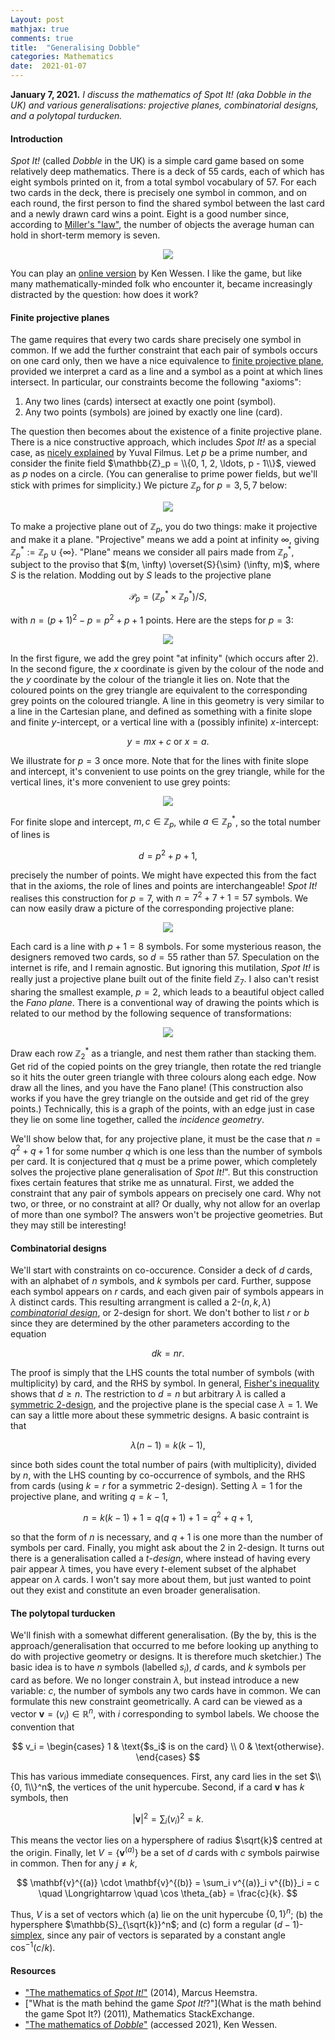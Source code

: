 ```yaml
---
Layout: post
mathjax: true
comments: true
title:  "Generalising Dobble"
categories: Mathematics
date:  2021-01-07
---
```


**January 7, 2021.** *I discuss the mathematics of Spot It! (aka
  Dobble in the UK) and various generalisations: projective planes,
  combinatorial designs, and a polytopal turducken.*

#### Introduction

*Spot It!* (called *Dobble* in the UK) is a simple card game
based on some relatively deep mathematics.
There is a deck of $55$ cards, each of which has eight symbols printed
on it, from a total symbol vocabulary of $57$.
For each two cards in the deck, there is precisely one symbol in
common, and on each round, the first person to find the shared symbol
between the last card and a newly drawn card wins a point.
Eight is a good number since, according to
[Miller's "law"](https://en.wikipedia.org/wiki/The_Magical_Number_Seven,_Plus_or_Minus_Two),
the number of objects the average human can hold in short-term memory
is seven.

<figure>
    <div style="text-align:center"><img src
    ="/images/posts/spotit1.jpg"/>
	</div>
	</figure>

You can play an
[online version](http://thewessens.net/ClassroomApps/Main/intersection.html)
by Ken Wessen.
I like the game, but like many mathematically-minded folk
who encounter it, became increasingly distracted by the question: how does it work?

#### Finite projective planes

The game requires that every two cards share precisely one symbol
in common.
If we add the further constraint that each pair of symbols occurs on
one card only, then we have a nice equivalence to
[finite projective plane](https://en.wikipedia.org/wiki/Projective_plane),
provided we interpret a card as a line and a symbol as a point at
which lines intersect. In particular, our constraints become the
following "axioms":

1. Any two lines (cards) intersect at exactly one point (symbol).
2. Any two points (symbols) are joined by exactly one line (card).

The question then becomes about the existence of a finite projective
plane.
There is a nice constructive approach, which includes
*Spot It!* as a special case, as
[nicely explained](https://math.stackexchange.com/questions/36798/what-is-the-math-behind-the-game-spot-it)
by Yuval Filmus.
Let $p$ be a prime number, and consider the finite field $\mathbb{Z}_p
= \\{0, 1, 2, \ldots, p - 1\\}$, viewed as $p$ nodes on a circle.
(You can generalise to prime power fields, but we'll stick with primes
for simplicity.)
We picture $\mathbb{Z}_p$ for $p = 3, 5, 7$ below:

<figure>
    <div style="text-align:center"><img src
    ="/images/posts/spotit2.png"/>
	</div>
	</figure>

To make a projective plane out of $\mathbb{Z}_p$, you do two things:
make it projective and make it a plane.
"Projective" means we add a point at infinity $\infty$,
giving $\mathbb{Z}_p^* := \mathbb{Z}_p \cup \{\infty\}$.
"Plane" means we consider all pairs made from $\mathbb{Z}_p^*$,
subject to the proviso that $(m, \infty) \overset{S}{\sim} (\infty,
m)$, where $S$ is the relation.
Modding out by $S$ leads to the projective plane

$$
\mathcal{P}_p = (\mathbb{Z}_p^* \times \mathbb{Z}_p^*)/S,
$$

with $n = (p+ 1)^2 - p = p^2 + p + 1$ points.
Here are the steps for $p = 3$:

<figure>
    <div style="text-align:center"><img src
    ="/images/posts/spotit3.png"/>
	</div>
	</figure>

In the first figure, we add the grey point "at infinity" (which occurs
after $2$).
In the second figure, the $x$ coordinate is given by the
colour of the node and the $y$ coordinate by the colour of the
triangle it lies on.
Note that the coloured points on the grey triangle are equivalent to
the corresponding grey points on the coloured triangle.
A line in this geometry is very similar to a line in the Cartesian
plane, and defined as something with a finite slope and finite
$y$-intercept, or a vertical line with a (possibly infinite)
$x$-intercept:

$$
y = mx + c \text{ or } x = a.
$$

We illustrate for $p = 3$ once more.
Note that for the lines with finite slope and intercept, it's
convenient to use points on the grey triangle, while for the vertical
lines, it's more convenient to use grey points:

<figure>
    <div style="text-align:center"><img src
    ="/images/posts/spotit4.png"/>
	</div>
	</figure>
	
For finite slope and intercept, $m, c \in \mathbb{Z}_p$, while $a
\in \mathbb{Z}_p^*$, so the total number of lines is

$$
d = p^2 + p + 1,
$$

precisely the number of points. We might have expected this from the
fact that in the axioms, the role of lines and points are
interchangeable!
*Spot It!* realises this construction for $p = 7$, with $n = 7^2 + 7 +
1 = 57$ symbols. We can now easily draw a picture of the corresponding
projective plane:

<figure>
    <div style="text-align:center"><img src
    ="/images/posts/spotit5.png"/>
	</div>
	</figure>

Each card is a line with $p + 1 = 8$ symbols.
For some mysterious reason, the designers removed two cards, so $d =
55$ rather than $57$.
Speculation on the internet is rife, and I remain agnostic.
But ignoring this mutilation, *Spot It!* is really just a projective
plane built out of the finite field $\mathbb{Z}_7$.
I also can't resist sharing the smallest example, $p = 2$, which leads
to a beautiful object called the *Fano plane*.
There is a conventional way of drawing the points which is related to
our method by the following sequence of transformations:

<figure>
    <div style="text-align:center"><img src
    ="/images/posts/spotit6.png"/>
	</div>
	</figure>

Draw each row $\mathbb{Z}_2^*$ as a triangle, and nest
them rather than stacking them.
Get rid of the copied points on the grey triangle, then rotate the red
triangle so it hits the outer green triangle with three colours along
each edge.
Now draw all the lines, and you have the Fano plane!
(This construction also works if you have the grey triangle on the
outside and get rid of the grey points.)
Technically, this is a graph of the points, with an edge just in case
they lie on some line together, called the *incidence geometry*.

We'll show below that, for any projective plane,
it must be the case that $n = q^2 + q + 1$ for some number $q$ which
is one less than the number of symbols per card.
It is conjectured that $q$ must be a prime power, which completely
solves the projective plane generalisation of *Spot It!*".
But this construction fixes certain features that strike me as
unnatural.
First, we added the constraint that any pair of symbols appears on
precisely one card.
Why not two, or three, or no constraint at all?
Or dually, why not allow for an overlap of more than one symbol?
The answers won't be projective geometries.
But they may still be interesting!

#### Combinatorial designs

We'll start with constraints on co-occurence.
Consider a deck of $d$ cards, with an alphabet of $n$ symbols, and $k$
symbols per card.
Further, suppose each symbol appears on $r$ cards, and each given pair
of symbols appears in $\lambda$ distinct cards.
This resulting arrangment is called a $2$-$(n, k, \lambda)$
[*combinatorial design*](https://en.wikipedia.org/wiki/Combinatorial_design),
or $2$-design for short.
We don't bother to list $r$ or $b$ since they are determined by the
other parameters according to the equation

$$
dk = nr.
$$

The proof is simply that the LHS counts the total number of symbols
(with multiplicity) by card, and the RHS by symbol.
In general, [Fisher's inequality](https://en.wikipedia.org/wiki/Fisher%27s_inequality)
shows that $d \geq n$.
The restriction to $d = n$ but arbitrary $\lambda$ is called a
[symmetric 2-design](https://en.wikipedia.org/wiki/Block_design#Symmetric_2-designs_(SBIBDs)),
and the projective plane is the special case $\lambda = 1$.
We can say a little more about these symmetric designs.
A basic contraint is that

$$
\lambda (n - 1) = k(k - 1),
$$

since both sides count the total number of pairs (with multiplicity),
divided by $n$, with the LHS counting by co-occurrence of symbols, and
the RHS from cards (using $k = r$ for a symmetric 2-design).
Setting $\lambda = 1$ for the projective plane, and writing $q = k -
1$,

$$
n = k(k - 1) + 1 = q(q+1) + 1 = q^2 + q + 1,
$$

so that the form of $n$ is necessary, and $q + 1$ is one more than the number
of symbols per card.
Finally, you might ask about the $2$ in $2$-design.
It turns out there is a generalisation called a $t$-*design*, where
instead of having every pair appear $\lambda$ times, you have every
$t$-element subset of the alphabet appear on $\lambda$ cards.
I won't say more about them, but just wanted to point out they exist and
constitute an even broader generalisation.

<!-- A more delicate constraint comes from the
[Bruck–Ryser–Chowla theorem](https://en.wikipedia.org/wiki/Bruck%E2%80%93Ryser%E2%80%93Chowla_theorem). -->

#### The polytopal turducken

We'll finish with a somewhat different generalisation.
(By the by, this is the approach/generalisation that occurred to me
before looking up anything to do with projective geometry or designs.
It is therefore much sketchier.)
The basic idea is to have $n$ symbols (labelled $s_i$), $d$ cards, and $k$ symbols per
card as before. We no longer constrain $\lambda$, but instead
introduce a new variable: $c$, the number of symbols any two cards
have in common.
We can formulate this new constraint geometrically.
A card can be viewed as a vector $\mathbf{v} = (v_i) \in
\mathbb{R}^n$, with $i$ corresponding to symbol labels.
We choose the convention that

$$
v_i = \begin{cases}
1 & \text{$s_i$ is on the card} \\
0 & \text{otherwise}.
\end{cases}
$$

This has various immediate consequences.
First, any card lies in the set $\\{0, 1\\}^n$, the vertices of the
unit hypercube.
Second, if a card $\mathbf{v}$ has $k$ symbols, then

$$
|\mathbf{v}|^2 = \sum_i (v_i)^2 = k.
$$

This means the vector lies on a hypersphere of radius $\sqrt{k}$
centred at the origin.
Finally, let $V = \{\mathbf{v}^{(a)}\}$ be a set of $d$ cards with $c$
symbols pairwise in common.
Then for any $j \neq k$,

$$
\mathbf{v}^{(a)} \cdot \mathbf{v}^{(b)} = \sum_i v^{(a)}_i v^{(b)}_i = c \quad \Longrightarrow
\quad \cos \theta_{ab} = \frac{c}{k}.
$$

Thus, $V$ is a set of vectors which (a) lie on the unit hypercube $\{0,
1\}^n$; (b) the hypersphere $\mathbb{S}_{\sqrt{k}}^n$; and (c) form a
regular $(d-1)$-[simplex](https://en.wikipedia.org/wiki/Simplex),
since any pair of vectors is separated by a constant angle $\cos^{-1}(c/k)$.

#### Resources

- ["The mathematics of *Spot It!*"](https://openprairie.sdstate.edu/cgi/viewcontent.cgi?article=1016&context=jur)
(2014), Marcus Heemstra.
- ["What is the math behind the game *Spot It!*?"](What is the math
  behind the game Spot It?) (2011), Mathematics StackExchange.
- ["The mathematics of *Dobble*"](http://thewessens.net/ClassroomApps/Main/finitegeometry.html)
  (accessed 2021), Ken Wessen.

<!-- http://www.math.uchicago.edu/~may/VIGRE/VIGRE2011/REUPapers/Markov.pdf -->

<!-- It turns out to involve a wonderful overlap of
[pure](https://en.wikipedia.org/wiki/Incidence_geometry) and
[applied](https://en.wikipedia.org/wiki/Combinatorial_design)
mathematics, and there are many resources (see below) for learning
more. -->

<!-- https://pdf.sciencedirectassets.com/271586/1-s2.0-S0024379500X03801/1-s2.0-0024379595005412/main.pdf?X-Amz-Security-Token=IQoJb3JpZ2luX2VjEID%2F%2F%2F%2F%2F%2F%2F%2F%2F%2FwEaCXVzLWVhc3QtMSJHMEUCIQDCsCZFL1RIWDwXIr0AxI4NCD64GFmKIP%2F9dNvxJvO0cgIgXLj%2FVxK%2FglsxK72%2B80YPJKY4Q%2FyJAMtqJeyy5f67p%2BYqtAMISRADGgwwNTkwMDM1NDY4NjUiDKZXqMoRRsmInCbvayqRA36TlUSdCuQvew0WddLkEB9u8oeBbksZv38RSvlobs%2FtlOB2wiwhl3cSteVqAX2vFjGtCPBm2va7jSpYZf4lf5k2XVnAR7K%2BigdZRGHxzMW8Ol6MFGuWtKmbWZQIOZrqRQOT4z%2B4op8liXdTfX91PJgOeAHFasNa8Mb5Csi0gFvppW2lGH%2BT2epj4%2FklD5FMpm6X0ORb23nmdiNvKh6JB8USI1PaTJiSu6ayo3kZV%2FeOVFayxz65urkf35pOAEs%2FmXNSkQ9A2svDA79zxP%2Bo5lJiA36jwsxrfwBIEnXUhfqQ4VboqiuqLZhdigJ046yPwDfL1WnuWkWbqvIXusNMhhzHBIGkL4oaSgD24xKSdJ3hon35HvweCgrcn%2FQs3TLVe3Y%2Fsfo4tNiJtgPLe39XkCdRIjtjcWPbaZ7OF0JK2DyyfQ80LEEBZZ43BEq%2FMJ6kY0il5NowQbo7J42yrTEAUvOi0ZeCUHLi%2B%2F1ol868zsGsHgQVVYrOmGkn9YSjyX9ZLVBxqzxHncWrJLdxZgP3mJ9gMPPV3P8FOusBdzPNBunkwIOcrmyQBbn69McYEJ2kp6Ma5mILsUb92CNyS73w1EshKZBIyCcFqaIG7uA0GFUuSwmzduhtpwvK660lClDbCpIjdWrtPoXnn3YTAL8tAAxEXnqGXbgScaQYD5yf0m6t3qtitlsoEBuuIteuu89dnJ11jh4xExf%2F4fohtfNuJNbvKagNy0zAMWfULceUwGAhcCqiQWhhHRMsyl0KJfvC9Wy85SINd75bhJVl90MqxDzrGjj4mrl9jSowyBILE3yuiqk%2B36U0PVp9ggheMXJNDhhxhyJjbSJ0dE%2B%2BPmglaadaVrJXDg%3D%3D&X-Amz-Algorithm=AWS4-HMAC-SHA256&X-Amz-Date=20210107T154329Z&X-Amz-SignedHeaders=host&X-Amz-Expires=300&X-Amz-Credential=ASIAQ3PHCVTYVD553ENZ%2F20210107%2Fus-east-1%2Fs3%2Faws4_request&X-Amz-Signature=8c72206e548bf3a7bcec46225c55b9d0ce9787b4125af8c469d6af080fbe1ad6&hash=ee4495fbf323769a50ac27b637d461bd4b2e62c8e116b8b8bdbf12347a95097b&host=68042c943591013ac2b2430a89b270f6af2c76d8dfd086a07176afe7c76c2c61&pii=0024379595005412&tid=spdf-bc20f7c8-3bc7-4444-84d5-0749022f920a&sid=843398ad85237746f73b2f56238ef7c30b60gxrqa&type=client -->

